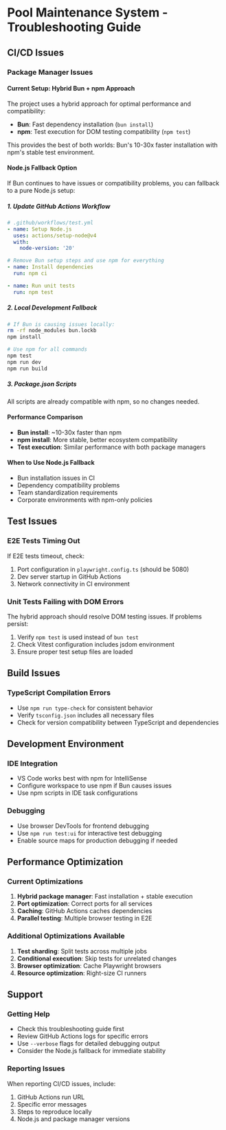 # Pool Maintenance System - Troubleshooting Guide

## CI/CD Issues

### Package Manager Issues

#### Current Setup: Hybrid Bun + npm Approach

The project uses a hybrid approach for optimal performance and compatibility:

- **Bun**: Fast dependency installation (`bun install`)
- **npm**: Test execution for DOM testing compatibility (`npm test`)

This provides the best of both worlds: Bun's 10-30x faster installation with npm's stable test environment.

#### Node.js Fallback Option

If Bun continues to have issues or compatibility problems, you can fallback to a pure Node.js setup:

##### 1. Update GitHub Actions Workflow

```yaml
# .github/workflows/test.yml
- name: Setup Node.js
  uses: actions/setup-node@v4
  with:
    node-version: '20'

# Remove Bun setup steps and use npm for everything
- name: Install dependencies
  run: npm ci

- name: Run unit tests
  run: npm test
```

##### 2. Local Development Fallback

```bash
# If Bun is causing issues locally:
rm -rf node_modules bun.lockb
npm install

# Use npm for all commands
npm test
npm run dev
npm run build
```

##### 3. Package.json Scripts

All scripts are already compatible with npm, so no changes needed.

#### Performance Comparison

- **Bun install**: ~10-30x faster than npm
- **npm install**: More stable, better ecosystem compatibility
- **Test execution**: Similar performance with both package managers

#### When to Use Node.js Fallback

- Bun installation issues in CI
- Dependency compatibility problems
- Team standardization requirements
- Corporate environments with npm-only policies

## Test Issues

### E2E Tests Timing Out

If E2E tests timeout, check:

1. Port configuration in `playwright.config.ts` (should be 5080)
2. Dev server startup in GitHub Actions
3. Network connectivity in CI environment

### Unit Tests Failing with DOM Errors

The hybrid approach should resolve DOM testing issues. If problems persist:

1. Verify `npm test` is used instead of `bun test`
2. Check Vitest configuration includes jsdom environment
3. Ensure proper test setup files are loaded

## Build Issues

### TypeScript Compilation Errors

- Use `npm run type-check` for consistent behavior
- Verify `tsconfig.json` includes all necessary files
- Check for version compatibility between TypeScript and dependencies

## Development Environment

### IDE Integration

- VS Code works best with npm for IntelliSense
- Configure workspace to use npm if Bun causes issues
- Use npm scripts in IDE task configurations

### Debugging

- Use browser DevTools for frontend debugging
- Use `npm run test:ui` for interactive test debugging
- Enable source maps for production debugging if needed

## Performance Optimization

### Current Optimizations

1. **Hybrid package manager**: Fast installation + stable execution
2. **Port optimization**: Correct ports for all services
3. **Caching**: GitHub Actions caches dependencies
4. **Parallel testing**: Multiple browser testing in E2E

### Additional Optimizations Available

1. **Test sharding**: Split tests across multiple jobs
2. **Conditional execution**: Skip tests for unrelated changes
3. **Browser optimization**: Cache Playwright browsers
4. **Resource optimization**: Right-size CI runners

## Support

### Getting Help

- Check this troubleshooting guide first
- Review GitHub Actions logs for specific errors
- Use `--verbose` flags for detailed debugging output
- Consider the Node.js fallback for immediate stability

### Reporting Issues

When reporting CI/CD issues, include:

1. GitHub Actions run URL
2. Specific error messages
3. Steps to reproduce locally
4. Node.js and package manager versions
